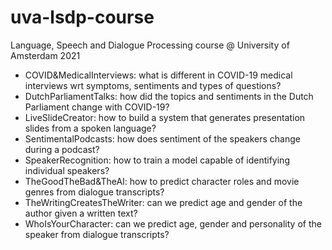 # uva-lsdp-course
Language, Speech and Dialogue Processing course @ University of Amsterdam 2021

* COVID&MedicalInterviews: what is different in COVID-19 medical interviews wrt symptoms, sentiments and types of questions?
* DutchParliamentTalks: how did the topics and sentiments in the Dutch Parliament change with COVID-19?
* LiveSlideCreator: how to build a system that generates presentation slides from a spoken language?
* SentimentalPodcasts: how does sentiment of the speakers change during a podcast?
* SpeakerRecognition: how to train a model capable of identifying individual speakers?
* TheGoodTheBad&TheAI: how to predict character roles and movie genres from dialogue transcripts?
* TheWritingCreatesTheWriter: can we predict age and gender of the author given a written text?
* WhoIsYourCharacter: can we predict age, gender and personality of the speaker from dialogue transcripts?
